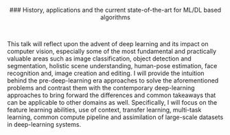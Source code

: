 <p align="center">### History, applications and the current state-of-the-art for ML/DL based algorithms</p><br>	

This talk will reflect upon the advent of deep learning and its impact on computer vision, especially some of the most fundamental and practically valuable areas such as image classification, object detection and segmentation, holistic scene understanding, human-pose estimation, face recognition and, image creation and editing. I will provide the intuition behind the pre-deep-learning era approaches to solve the aforementioned problems and contrast them with the contemporary deep-learning approaches to bring forward the differences and common takeaways that can be applicable to other domains as well. Specifically, I will focus on the feature learning abilities, use of context, transfer learning, multi-task learning, common compute pipeline and assimilation of large-scale datasets in deep-learning systems.
